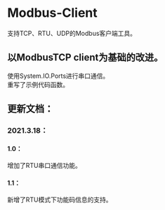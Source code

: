 # Modbus-Client
支持TCP、RTU、UDP的Modbus客户端工具。
## 以ModbusTCP client为基础的改进。   
使用System.IO.Ports进行串口通信。   
重写了示例代码函数。 
## 更新文档： 
### 2021.3.18： 
#### 1.0： 
增加了RTU串口通信功能。 
#### 1.1： 
新增了RTU模式下功能码信息的支持。
